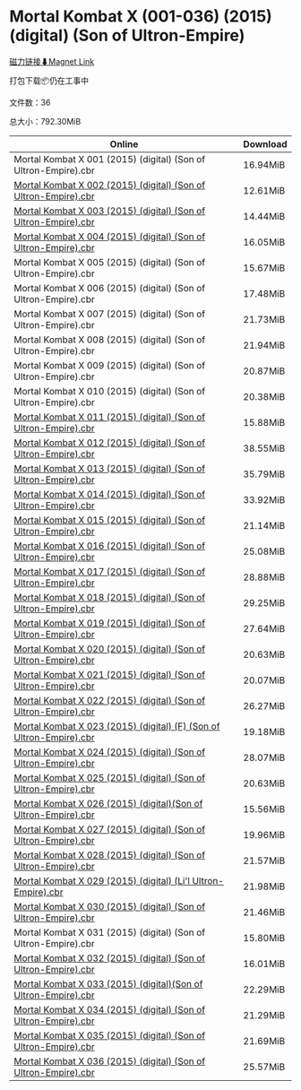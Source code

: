 # Mortal Kombat X (001-036) (2015) (digital) (Son of Ultron-Empire)

[磁力链接⬇Magnet Link](magnet:?xt=urn:btih:4f9854c36dadae72acf101854624bf64a34a4f94&dn=Mortal%20Kombat%20X%20%28001-036%29%20%282015%29%20%28digital%29%20%28Son%20of%20Ultron-Empire%29)

打包下载📦仍在工事中

文件数：36

总大小：792.30MiB

Online | Download
--- | ---
Mortal Kombat X 001 (2015) (digital) (Son of Ultron-Empire).cbr | 16.94MiB
[Mortal Kombat X 002 (2015) (digital) (Son of Ultron-Empire).cbr](https://github.com/alicewish/markdown/blob/master/comic/Mortal-Kombat-X-002-2015-digital-Son-of-Ultron-Empire-cbr.md) | 12.61MiB
[Mortal Kombat X 003 (2015) (digital) (Son of Ultron-Empire).cbr](https://github.com/alicewish/markdown/blob/master/comic/Mortal-Kombat-X-003-2015-digital-Son-of-Ultron-Empire-cbr.md) | 14.44MiB
[Mortal Kombat X 004 (2015) (digital) (Son of Ultron-Empire).cbr](https://github.com/alicewish/markdown/blob/master/comic/Mortal-Kombat-X-004-2015-digital-Son-of-Ultron-Empire-cbr.md) | 16.05MiB
Mortal Kombat X 005 (2015) (digital) (Son of Ultron-Empire).cbr | 15.67MiB
Mortal Kombat X 006 (2015) (digital) (Son of Ultron-Empire).cbr | 17.48MiB
Mortal Kombat X 007 (2015) (digital) (Son of Ultron-Empire).cbr | 21.73MiB
Mortal Kombat X 008 (2015) (digital) (Son of Ultron-Empire).cbr | 21.94MiB
Mortal Kombat X 009 (2015) (digital) (Son of Ultron-Empire).cbr | 20.87MiB
Mortal Kombat X 010 (2015) (digital) (Son of Ultron-Empire).cbr | 20.38MiB
[Mortal Kombat X 011 (2015) (digital) (Son of Ultron-Empire).cbr](https://github.com/alicewish/markdown/blob/master/comic/Mortal-Kombat-X-011-2015-digital-Son-of-Ultron-Empire-cbr.md) | 15.88MiB
[Mortal Kombat X 012 (2015) (digital) (Son of Ultron-Empire).cbr](https://github.com/alicewish/markdown/blob/master/comic/Mortal-Kombat-X-012-2015-digital-Son-of-Ultron-Empire-cbr.md) | 38.55MiB
[Mortal Kombat X 013 (2015) (digital) (Son of Ultron-Empire).cbr](https://github.com/alicewish/markdown/blob/master/comic/Mortal-Kombat-X-013-2015-digital-Son-of-Ultron-Empire-cbr.md) | 35.79MiB
[Mortal Kombat X 014 (2015) (digital) (Son of Ultron-Empire).cbr](https://github.com/alicewish/markdown/blob/master/comic/Mortal-Kombat-X-014-2015-digital-Son-of-Ultron-Empire-cbr.md) | 33.92MiB
[Mortal Kombat X 015 (2015) (digital) (Son of Ultron-Empire).cbr](https://github.com/alicewish/markdown/blob/master/comic/Mortal-Kombat-X-015-2015-digital-Son-of-Ultron-Empire-cbr.md) | 21.14MiB
[Mortal Kombat X 016 (2015) (digital) (Son of Ultron-Empire).cbr](https://github.com/alicewish/markdown/blob/master/comic/Mortal-Kombat-X-016-2015-digital-Son-of-Ultron-Empire-cbr.md) | 25.08MiB
[Mortal Kombat X 017 (2015) (digital) (Son of Ultron-Empire).cbr](https://github.com/alicewish/markdown/blob/master/comic/Mortal-Kombat-X-017-2015-digital-Son-of-Ultron-Empire-cbr.md) | 28.88MiB
[Mortal Kombat X 018 (2015) (digital) (Son of Ultron-Empire).cbr](https://github.com/alicewish/markdown/blob/master/comic/Mortal-Kombat-X-018-2015-digital-Son-of-Ultron-Empire-cbr.md) | 29.25MiB
[Mortal Kombat X 019 (2015) (digital) (Son of Ultron-Empire).cbr](https://github.com/alicewish/markdown/blob/master/comic/Mortal-Kombat-X-019-2015-digital-Son-of-Ultron-Empire-cbr.md) | 27.64MiB
[Mortal Kombat X 020 (2015) (digital) (Son of Ultron-Empire).cbr](https://github.com/alicewish/markdown/blob/master/comic/Mortal-Kombat-X-020-2015-digital-Son-of-Ultron-Empire-cbr.md) | 20.63MiB
[Mortal Kombat X 021 (2015) (digital) (Son of Ultron-Empire).cbr](https://github.com/alicewish/markdown/blob/master/comic/Mortal-Kombat-X-021-2015-digital-Son-of-Ultron-Empire-cbr.md) | 20.07MiB
[Mortal Kombat X 022 (2015) (digital) (Son of Ultron-Empire).cbr](https://github.com/alicewish/markdown/blob/master/comic/Mortal-Kombat-X-022-2015-digital-Son-of-Ultron-Empire-cbr.md) | 26.27MiB
[Mortal Kombat X 023 (2015) (digital) (F) (Son of Ultron-Empire).cbr](https://github.com/alicewish/markdown/blob/master/comic/Mortal-Kombat-X-023-2015-digital-F-Son-of-Ultron-Empire-cbr.md) | 19.18MiB
[Mortal Kombat X 024 (2015) (digital) (Son of Ultron-Empire).cbr](https://github.com/alicewish/markdown/blob/master/comic/Mortal-Kombat-X-024-2015-digital-Son-of-Ultron-Empire-cbr.md) | 28.07MiB
[Mortal Kombat X 025 (2015) (digital) (Son of Ultron-Empire).cbr](https://github.com/alicewish/markdown/blob/master/comic/Mortal-Kombat-X-025-2015-digital-Son-of-Ultron-Empire-cbr.md) | 20.63MiB
[Mortal Kombat X 026 (2015) (digital)(Son of Ultron-Empire).cbr](https://github.com/alicewish/markdown/blob/master/comic/Mortal-Kombat-X-026-2015-digital-Son-of-Ultron-Empire-cbr.md) | 15.56MiB
[Mortal Kombat X 027 (2015) (digital) (Son of Ultron-Empire).cbr](https://github.com/alicewish/markdown/blob/master/comic/Mortal-Kombat-X-027-2015-digital-Son-of-Ultron-Empire-cbr.md) | 19.96MiB
[Mortal Kombat X 028 (2015) (digital) (Son of Ultron-Empire).cbr](https://github.com/alicewish/markdown/blob/master/comic/Mortal-Kombat-X-028-2015-digital-Son-of-Ultron-Empire-cbr.md) | 21.57MiB
[Mortal Kombat X 029 (2015) (digital) (Li'l Ultron-Empire).cbr](https://github.com/alicewish/markdown/blob/master/comic/Mortal-Kombat-X-029-2015-digital-Lil-Ultron-Empire-cbr.md) | 21.98MiB
[Mortal Kombat X 030 (2015) (digital) (Son of Ultron-Empire).cbr](https://github.com/alicewish/markdown/blob/master/comic/Mortal-Kombat-X-030-2015-digital-Son-of-Ultron-Empire-cbr.md) | 21.46MiB
Mortal Kombat X 031 (2015) (digital) (Son of Ultron-Empire).cbr | 15.80MiB
[Mortal Kombat X 032 (2015) (digital) (Son of Ultron-Empire).cbr](https://github.com/alicewish/markdown/blob/master/comic/Mortal-Kombat-X-032-2015-digital-Son-of-Ultron-Empire-cbr.md) | 16.01MiB
[Mortal Kombat X 033 (2015) (digital)(Son of Ultron-Empire).cbr](https://github.com/alicewish/markdown/blob/master/comic/Mortal-Kombat-X-033-2015-digital-Son-of-Ultron-Empire-cbr.md) | 22.29MiB
[Mortal Kombat X 034 (2015) (digital) (Son of Ultron-Empire).cbr](https://github.com/alicewish/markdown/blob/master/comic/Mortal-Kombat-X-034-2015-digital-Son-of-Ultron-Empire-cbr.md) | 21.29MiB
[Mortal Kombat X 035 (2015) (digital) (Son of Ultron-Empire).cbr](https://github.com/alicewish/markdown/blob/master/comic/Mortal-Kombat-X-035-2015-digital-Son-of-Ultron-Empire-cbr.md) | 21.69MiB
[Mortal Kombat X 036 (2015) (digital) (Son of Ultron-Empire).cbr](https://github.com/alicewish/markdown/blob/master/comic/Mortal-Kombat-X-036-2015-digital-Son-of-Ultron-Empire-cbr.md) | 25.57MiB